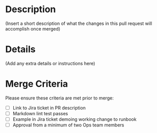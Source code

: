 # Description
(Insert a short description of what the changes in this pull request will accomplish once merged)
 
# Details
(Add any extra details or instructions here)
 
# Merge Criteria
Please ensure these criteria are met prior to merge:

* [ ] Link to Jira ticket in PR description
* [ ] Markdown lint test passes
* [ ] Example in Jira ticket demoing working change to runbook
* [ ] Approval from a minimum of two Ops team members
